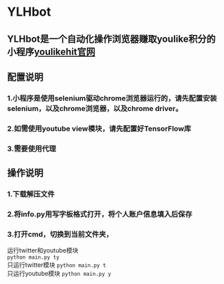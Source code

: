 # YLHbot
## YLHbot是一个自动化操作浏览器赚取youlike积分的小程序[youlikehit官网](https://www.youlikehits.com/stats.php)  
## 配置说明
### 1.小程序是使用selenium驱动chrome浏览器运行的，请先配置安装selenium，以及chrome浏览器，以及chrome driver。  
### 2.如需使用youtube view模块，请先配置好TensorFlow库  
### 3.需要使用代理  
## 操作说明  
### 1.下载解压文件      
### 2.将info.py用写字板格式打开，将个人账户信息填入后保存  
### 3.打开cmd，切换到当前文件夹，
运行twitter和youtube模块  
     `python main.py ty`    
只运行twitter模块
    `python main.py t`  
只运行youtube模块
    `python main.py y`  
    
    
